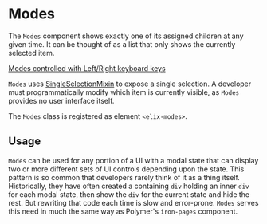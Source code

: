 # Modes

The `Modes` component shows exactly one of its assigned children at any given time. It can be thought of as a list that only shows the currently selected item.

[Modes controlled with Left/Right keyboard keys](/demos/modesWithKeyboard.html)

`Modes` uses [SingleSelectionMixin](SingleSelectionMixin) to expose a single selection. A developer must programmatically modify which item is currently visible, as `Modes` provides no user interface itself.

The `Modes` class is registered as element `<elix-modes>`.

## Usage

`Modes` can be used for any portion of a UI with a modal state that can display two or more different sets of UI controls depending upon the state. This pattern is so common that developers rarely think of it as a thing itself. Historically, they have often created a containing `div` holding an inner `div` for each modal state, then show the `div` for the current state and hide the rest. But rewriting that code each time is slow and error-prone. `Modes` serves this need in much the same way as Polymer's `iron-pages` component.
